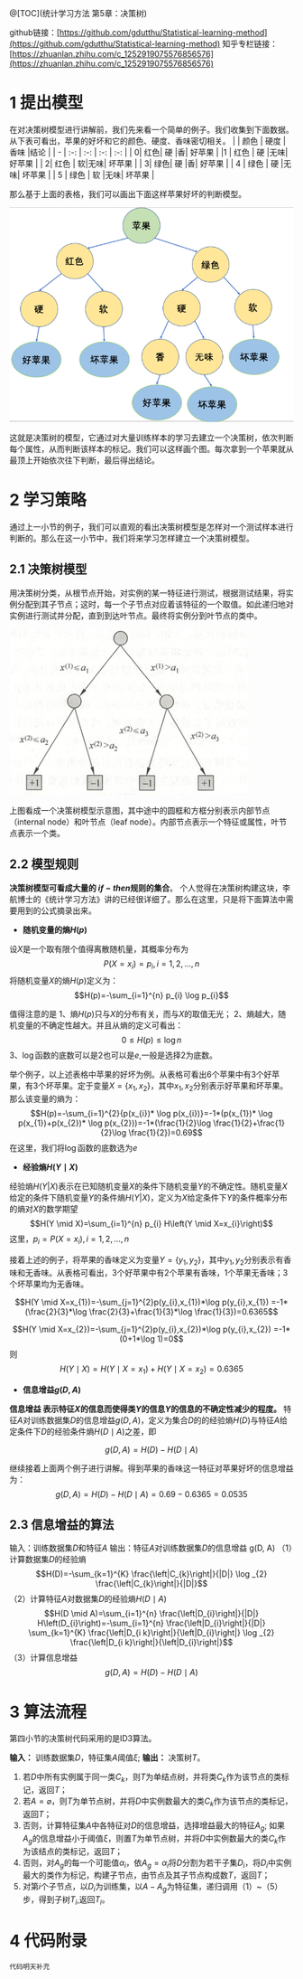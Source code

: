 ﻿@[TOC](统计学习方法 第5章：决策树)

github链接：[https://github.com/gdutthu/Statistical-learning-method](https://github.com/gdutthu/Statistical-learning-method)
知乎专栏链接：[https://zhuanlan.zhihu.com/c_1252919075576856576](https://zhuanlan.zhihu.com/c_1252919075576856576)
# 1 提出模型
在对决策树模型进行讲解前，我们先来看一个简单的例子。我们收集到下面数据。从下表可看出，苹果的好坏和它的颜色、硬度、香味密切相关。
| | 颜色 | 硬度 |香味 |结论 |
| - | :-: | :-:  | :-:  | :-:  |
| 0| 红色| 硬 |香| 好苹果 |
|1 | 红色 | 硬 |无味| 好苹果 |
| 2| 红色 | 软|无味| 坏苹果 |
| 3| 绿色| 硬 |香| 好苹果 |
| 4 | 绿色 | 硬 |无味| 坏苹果 |
| 5 | 绿色 | 软 |无味| 坏苹果 |

那么基于上面的表格，我们可以画出下面这样苹果好坏的判断模型。

![在这里插入图片描述](../image/决策树示意图.png)

这就是决策树的模型，它通过对大量训练样本的学习去建立一个决策树，依次判断每个属性，从而判断该样本的标记。我们可以这样画个图。每次拿到一个苹果就从最顶上开始依次往下判断，最后得出结论。



# 2 学习策略
通过上一小节的例子，我们可以直观的看出决策树模型是怎样对一个测试样本进行判断的。那么在这一小节中，我们将来学习怎样建立一个决策树模型。
## 2.1 决策树模型
用决策树分类，从根节点开始，对实例的某一特征进行测试，根据测试结果，将实例分配到其子节点；这时，每一个子节点对应着该特征的一个取值。如此递归地对实例进行测试并分配，直到到达叶节点。最终将实例分到叶节点的类中。

![在这里插入图片描述](../image/决策树模型.png)

上图看成一个决策树模型示意图，其中途中的圆框和方框分别表示内部节点（internal node）和叶节点（leaf node）。内部节点表示一个特征或属性，叶节点表示一个类。

##  2.2 模型规则
**决策树模型可看成大量的 $if-then$规则的集合**。 个人觉得在决策树构建这块，李航博士的《统计学习方法》讲的已经很详细了。那么在这里，只是将下面算法中需要用到的公式摘录出来。

 - **随机变量的熵$H(p)$**

设$X$是一个取有限个值得离散随机量，其概率分布为
$$P(X=x_{i})=p_{i},i=1,2,...,n$$
将随机变量$X$的熵$H(p)$定义为：
$$H(p)=-\sum_{i=1}^{n} p_{i} \log p_{i}$$


值得注意的是
1、熵$H(p)$只与$X$的分布有关，而与$X$的取值无光；
2、熵越大，随机变量的不确定性越大。并且从熵的定义可看出：
$$0 \leq H(p) \leq \log n$$
3、$\log$函数的底数可以是2也可以是$e$,一般是选择2为底数。

举个例子，以上述表格中苹果的好坏为例。从表格可看出6个苹果中有3个好苹果，有3个坏苹果。定于变量$X=\{x_{1},x_{2}\}$，其中$x_{1},x_{2}$分别表示好苹果和坏苹果。那么该变量的熵为：
$$H(p)=-\sum_{i=1}^{2}{p(x_{i})* \log p(x_{i})}=-1*(p(x_{1})* \log p(x_{1})+p(x_{2})* \log p(x_{2}))=-1*(\frac{1}{2}\log \frac{1}{2}+\frac{1}{2}\log \frac{1}{2})=0.69$$
在这里，我们将$\log$函数的底数选为$e$

 - **经验熵$H(Y \mid X)$**

经验熵$H(Y | X)$表示在已知随机变量$X$的条件下随机变量$Y$的不确定性。随机变量$X$给定的条件下随机变量$Y$的条件熵$H(Y | X)$，定义为$X$给定条件下$Y$的条件概率分布的熵对$X$的数学期望
$$H(Y \mid X)=\sum_{i=1}^{n} p_{i} H\left(Y \mid X=x_{i}\right)$$
这里，$p_{i}=P(X=x_{i}) ,i=1,2,...,n$

接着上述的例子，将苹果的香味定义为变量$Y=\{y_{1},y_{2}\}$，其中$y_{1},y_{2}$分别表示有香味和无香味。从表格可看出，3个好苹果中有2个苹果有香味，1个苹果无香味；3个坏苹果均为无香味。

$$H(Y \mid X=x_{1})=-\sum_{j=1}^{2}p(y_{i},x_{1})*\log p(y_{i},x_{1}) =-1*(\frac{2}{3}*\log \frac{2}{3}+\frac{1}{3}*\log \frac{1}{3})=0.6365$$

$$H(Y \mid X=x_{2})=-\sum_{j=1}^{2}p(y_{i},x_{2})*\log p(y_{i},x_{2}) =-1*(0+1*\log 1)=0$$
则
$$H(Y \mid X)=H(Y \mid X=x_{1})+H(Y \mid X=x_{2})=0.6365$$

 - **信息增益$g(D, A)$**

**信息增益 表示特征$X$的信息而使得类$Y$的信息$Y$的信息的不确定性减少的程度。** 特征$A$对训练数据集$D$的信息增益$g(D, A)$，定义为集合$D$的的经验熵$H(D)$与特征$A$给定条件下$D$的经验条件熵$H(D \mid A)$之差，即


$$g(D, A)=H(D)-H(D \mid A) $$

继续接着上面两个例子进行讲解。得到苹果的香味这一特征对苹果好坏的信息增益为：
$$g(D, A)=H(D)-H(D \mid A) =0.69-0.6365=0.0535$$

##  2.3 信息增益的算法

输入：训练数据集$D$和特征$A$
输出：特征$A$对训练数据集$D$的信息增益 g(D, A)
（1）计算数据集$D$的经验熵
$$H(D)=-\sum_{k=1}^{K} \frac{\left|C_{k}\right|}{|D|} \log _{2} \frac{\left|C_{k}\right|}{|D|}$$
（2）计算特征$A$对数据集$D$的经验熵$H(D \mid A)$
$$H(D \mid A)=\sum_{i=1}^{n} \frac{\left|D_{i}\right|}{|D|} H\left(D_{i}\right)=-\sum_{i=1}^{n} \frac{\left|D_{i}\right|}{|D|} \sum_{k=1}^{K} \frac{\left|D_{i k}\right|}{\left|D_{i}\right|} \log _{2} \frac{\left|D_{i k}\right|}{\left|D_{i}\right|}$$
（3）计算信息增益
$$g(D, A)=H(D)-H(D \mid A) $$

# 3 算法流程
第四小节的决策树代码采用的是ID3算法。

**输入：** 训练数据集$D$，特征集$A$阈值$\xi$;
**输出：** 决策树$T$。

 1. 若$D$中所有实例属于同一类$C_{k}$，则$T$为单结点树，并将类$C_{k}$作为该节点的类标记，返回$T$；
 2. 若$A=\varnothing$，则$T$为单节点树，并将$D$中实例数最大的类$C_{k}$作为该节点的类标记，返回$T$；
 3. 否则，计算特征集$A$中各特征对$D$的信息增益，选择增益最大的特征$A_{g}$;
    如果$A_{g}$的信息增益小于阈值$\xi$，则置$T$为单节点树，并将$D$中实例数最大的类$C_{k}$作为该结点的类标记，返回$T$；
 4. 否则，对$A_{g}$的每一个可能值$\alpha_{i}$，依$A_{g}=\alpha_{i}$将$D$分割为若干子集$D_{i}$，将$D_{i}$中实例最大的类作为标记，构建子节点，由节点及其子节点构成数$T$，返回$T$；
 5. 对第$i$个子节点，以$D_{i}$为训练集，以$A-A_{g}$为特征集，递归调用（1）~（5）步，得到子树$T_{i}$,返回$T_{i}$。

# 4 代码附录


```python
代码明天补充
```

